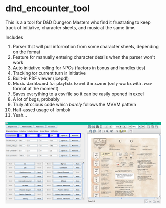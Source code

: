 # dnd_encounter_tool

This is a a tool for D&D Dungeon Masters who find it frustrating to keep track of initiative, character sheets, and music at the same time.

Includes
1. Parser that will pull information from some character sheets, depending on the format
1. Feature for manually entering character details when the parser won't work
1. Auto initiative rolling for NPCs (factors in bonus and handles ties)
1. Tracking for current turn in initiative
1. Built-in PDF viewer (icepdf)
1. Music dashboard for playlists to set the scene (only works with .wav format at the moment)
1. Saves everything to a csv file so it can be easily opened in excel
1. A lot of bugs, probably
1. Truly atrocious code which *barely* follows the MVVM pattern
1. Half-assed usage of lombok
1. Yeah...

![dnd_encouter_tool_demo](dnd_encouter_tool_demo.png)